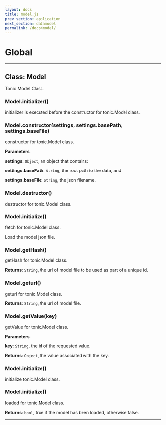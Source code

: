 ```yaml
---
layout: docs
title: model.js
prev_section: application
next_section: datamodel
permalink: /docs/model/
---
```


# Global





* * *

## Class: Model
Tonic Model Class.

### Model.initializer()

initializer is executed before the constructor for tonic.Model class.


### Model.constructor(settings, settings.basePath, settings.baseFile)

constructor for tonic.Model class.

**Parameters**

**settings**: `Object`, an object that contains:

**settings.basePath**: `String`, the root path to the data, and

**settings.baseFile**: `String`, the json filename.


### Model.destructor()

destructor for tonic.Model class.


### Model.initialize()

fetch for tonic.Model class.

   Load the model json file.


### Model.getHash()

getHash for tonic.Model class.

**Returns**: `String`, the url of model file to be used as part of a unique id.

### Model.geturl()

geturl for tonic.Model class.

**Returns**: `String`, the url of model file.

### Model.getValue(key)

getValue for tonic.Model class.

**Parameters**

**key**: `String`, the id of the requested value.

**Returns**: `Object`, the value associated with the key.

### Model.initialize()

initialize tonic.Model class.


### Model.initialize()

loaded for tonic.Model class.

**Returns**: `bool`, true if the model has been loaded, otherwise false.



* * *
